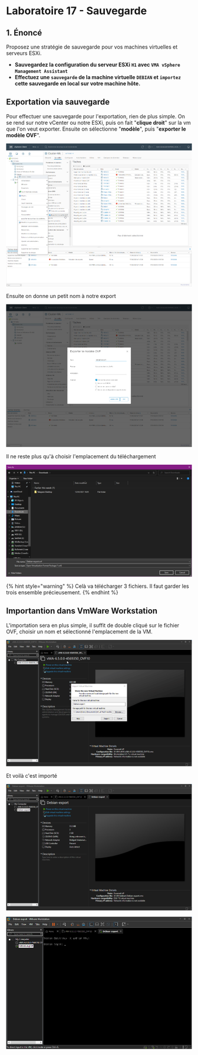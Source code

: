 # Laboratoire 17 - Sauvegarde

## 1. Énoncé

Proposez une stratégie de sauvegarde pour vos machines virtuelles et serveurs ESXi.

* **Sauvegardez la configuration du serveur ESXi `H1` avec `VMA vSphere Management Assistant`**
* **Effectuez une `sauvegarde` de la machine virtuelle `DEBIAN` et `importez` cette sauvegarde en local sur votre machine hôte.**

## Exportation via sauvegarde

Pour effectuer une sauvegarde pour l'exportation, rien de plus simple. On se rend sur notre vCenter ou notre ESXi, puis on fait "**clique droit**" sur la vm que l'on veut exporter. Ensuite on sélectionne "**modèle**", puis "**exporter le modèle OVF**".

![](../.gitbook/assets/image.png)

Ensuite on donne un petit nom à notre export

![](<../.gitbook/assets/image (34).png>)

Il ne reste plus qu'à choisir l'emplacement du téléchargement

![](<../.gitbook/assets/image (67).png>)

{% hint style="warning" %}
Celà va télécharger 3 fichiers. Il faut garder les trois ensemble précieusement.
{% endhint %}

## Importantion dans VmWare Workstation

L'importation sera en plus simple, il suffit de double cliqué sur le fichier OVF, choisir un nom et sélectionné l'emplacement de la VM.

![](../.gitbook/assets/W4CYLMByBZ.gif)

Et voilà c'est importé

![](<../.gitbook/assets/image (31).png>)

![](<../.gitbook/assets/image (55).png>)
